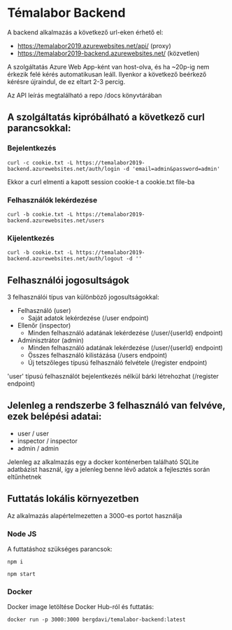 # Témalabor Backend

A backend alkalmazás a következő url-eken érhető el:
* https://temalabor2019.azurewebsites.net/api/ (proxy)
* https://temalabor2019-backend.azurewebsites.net/ (közvetlen)

A szolgáltatás Azure Web App-ként van host-olva, és ha ~20p-ig nem érkezik felé kérés automatikusan leáll. Ilyenkor a következő beérkező kérésre újraindul, de ez eltart 2-3 percig.

Az API leírás megtalálható a repo /docs könyvtárában

## A szolgáltatás kipróbálható a következő curl parancsokkal:

### Bejelentkezés
```
curl -c cookie.txt -L https://temalabor2019-backend.azurewebsites.net/auth/login -d 'email=admin&password=admin'
```
Ekkor a curl elmenti a kapott session cookie-t a cookie.txt file-ba

### Felhasználók lekérdezése
```
curl -b cookie.txt -L https://temalabor2019-backend.azurewebsites.net/users
```

### Kijelentkezés
```
curl -b cookie.txt -L https://temalabor2019-backend.azurewebsites.net/auth/logout -d ''
```

## Felhasználói jogosultságok

3 felhasználói típus van különböző jogosultságokkal:

* Felhasználó (user)
  * Saját adatok lekérdezése (/user endpoint)
* Ellenőr (inspector)
  * Minden felhasználó adatának lekérdezése (/user/{userId} endpoint)
* Adminisztrátor (admin)
  * Minden felhasználó adatának lekérdezése (/user/{userId} endpoint)
  * Összes felhasználó kilistázása (/users endpoint)
  * Új tetszőleges típusú felhasználó felvétele (/register endpoint)
  
'user' típusú felhasználót bejelentkezés nélkül bárki létrehozhat (/register endpoint)

## Jelenleg a rendszerbe 3 felhasználó van felvéve, ezek belépési adatai:
* user / user
* inspector / inspector
* admin / admin


Jelenleg az alkalmazás egy a docker konténerben található SQLite adatbázist használ, így a jelenleg benne lévő adatok a fejlesztés során eltűnhetnek

## Futtatás lokális környezetben

Az alkalmazás alapértelmezetten a 3000-es portot használja

### Node JS

A futtatáshoz szükséges parancsok:

```
npm i

npm start
```

### Docker

Docker image letöltése Docker Hub-ról és futtatás:

```
docker run -p 3000:3000 bergdavi/temalabor-backend:latest
```
